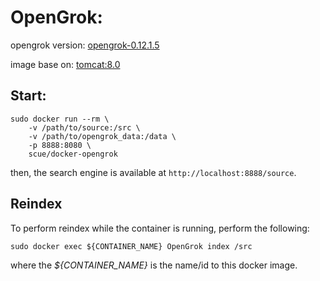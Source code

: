 # OpenGrok:

opengrok version: [opengrok-0.12.1.5](https://java.net/projects/opengrok/downloads/download/opengrok-0.12.1.5.tar.gz)

image base on: [tomcat:8.0](https://registry.hub.docker.com/_/tomcat/)

## Start:

```
sudo docker run --rm \
    -v /path/to/source:/src \
    -v /path/to/opengrok_data:/data \
    -p 8888:8080 \
    scue/docker-opengrok
```

then, the search engine is available at `http://localhost:8888/source`.

## Reindex
To perform reindex while the container is running, perform the following:

```
sudo docker exec ${CONTAINER_NAME} OpenGrok index /src
```

where the *${CONTAINER_NAME}* is the name/id to this docker image.
